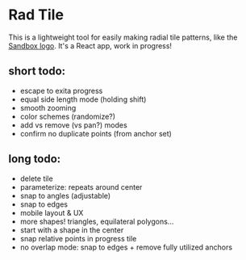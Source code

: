 # Rad Tile

This is a lightweight tool for easily making radial tile patterns, like the [Sandbox logo](https://sandbox.is). It's a React app, work in progress!

## short todo:

-   escape to exita progress
-   equal side length mode (holding shift)
-   smooth zooming
-   color schemes (randomize?)
-   add vs remove (vs pan?) modes
-   confirm no duplicate points (from anchor set)

## long todo:

-   delete tile
-   parameterize: repeats around center
-   snap to angles (adjustable)
-   snap to edges
-   mobile layout & UX
-   more shapes! triangles, equilateral polygons...
-   start with a shape in the center
-   snap relative points in progress tile
-   no overlap mode: snap to edges + remove fully utilized anchors
